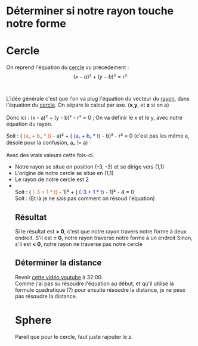 # Déterminer si notre rayon touche notre forme

# Cercle

On reprend l'équation du [cercle](equation-forme-vecteur.md##cercle) vu précédement : $$ (x - a)² + (y - b)² = r² $$
<br><br>
L'idée générale c'est que l'on va plug l'équation du vecteur du [rayon](equation-forme-vecteur.md##rayon), dans l'équation du [cercle](equation-forme-vecteur.md##cercle).
On sépare le calcul par axe. (<b>x</b>,<b>y</b>, et <b>z</b> si on a)
<br><br>
Donc ici : (x - a)² + (y - b)² - r² = 0 ; On va définir le x et le y, avec notre équation du rayon.
<br>

Soit : ( <span style="color:#e05000">(aₓ + bₓ * t)</span> - a)² + ( <span style="color:#001be0">(aᵧ + bᵧ * t)</span> - b)² - r² = 0 (c'est pas les même a, désolé pour la confusion, aₓ != a)
<br><br>
Avec des vrais valeurs cette fois-ci. <br>
<ul>
<li>Notre rayon se situe en position (-3, -3) et se dirige vers (1,1)</li>
<li>L'origine de notre cercle se situe en (1,1)</li>
<li>Le rayon de notre cercle est 2</li>
<li></li>
</ol>
Soit : ( <span style="color:#e05000">(-3 + 1 * t)</span> - 1)² + ( <span style="color:#001be0">(-3 + 1 * t)</span> - 1)² - 4 = 0
<br>
Soit : (Et là je ne sais pas comment on résoud l'équation)
<br>

## Résultat

Si le résultat est <b>> 0</b>, c'est que notre rayon travers notre forme à deux endroit.
S'il est <b>= 0</b>, notre rayon traverse notre forme à un endroit
Sinon, s'il est <b>< 0</b>, notre rayon ne traverse pas notre cercle

## Déterminer la distance

Revoir [cette vidéo youtube](https://www.youtube.com/watch?v=4NshnkzOdI0&list=PLlrATfBNZ98edc5GshdBtREv5asFW3yXl&index=2) à 32:00.
<br>
Comme j'ai pas su résoudre l'équation au début, et qu'il utilise la formule quadratique (?) pour ensuite résoudre la distance, je ne peux pas résoudre la distance.

# Sphere

Pareil que pour le cercle, faut juste rajouter le z.